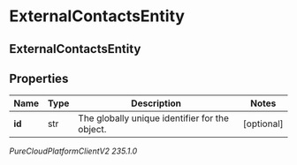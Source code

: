 # ExternalContactsEntity

## ExternalContactsEntity

## Properties

|Name | Type | Description | Notes|
|------------ | ------------- | ------------- | -------------|
| **id** | str | The globally unique identifier for the object. | [optional] |



_PureCloudPlatformClientV2 235.1.0_
